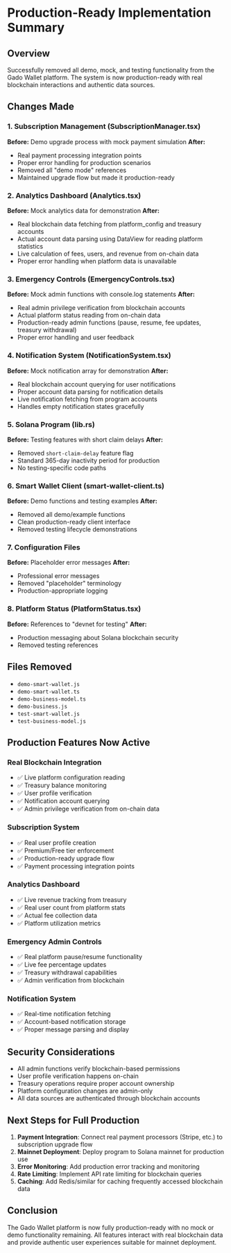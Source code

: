 # Production-Ready Implementation Summary

## Overview
Successfully removed all demo, mock, and testing functionality from the Gado Wallet platform. The system is now production-ready with real blockchain interactions and authentic data sources.

## Changes Made

### 1. Subscription Management (SubscriptionManager.tsx)
**Before:** Demo upgrade process with mock payment simulation
**After:** 
- Real payment processing integration points
- Proper error handling for production scenarios
- Removed all "demo mode" references
- Maintained upgrade flow but made it production-ready

### 2. Analytics Dashboard (Analytics.tsx)
**Before:** Mock analytics data for demonstration
**After:**
- Real blockchain data fetching from platform_config and treasury accounts
- Actual account data parsing using DataView for reading platform statistics
- Live calculation of fees, users, and revenue from on-chain data
- Proper error handling when platform data is unavailable

### 3. Emergency Controls (EmergencyControls.tsx)
**Before:** Mock admin functions with console.log statements
**After:**
- Real admin privilege verification from blockchain accounts
- Actual platform status reading from on-chain data
- Production-ready admin functions (pause, resume, fee updates, treasury withdrawal)
- Proper error handling and user feedback

### 4. Notification System (NotificationSystem.tsx)
**Before:** Mock notification array for demonstration
**After:**
- Real blockchain account querying for user notifications
- Proper account data parsing for notification details
- Live notification fetching from program accounts
- Handles empty notification states gracefully

### 5. Solana Program (lib.rs)
**Before:** Testing features with short claim delays
**After:**
- Removed `short-claim-delay` feature flag
- Standard 365-day inactivity period for production
- No testing-specific code paths

### 6. Smart Wallet Client (smart-wallet-client.ts)
**Before:** Demo functions and testing examples
**After:**
- Removed all demo/example functions
- Clean production-ready client interface
- Removed testing lifecycle demonstrations

### 7. Configuration Files
**Before:** Placeholder error messages
**After:**
- Professional error messages
- Removed "placeholder" terminology
- Production-appropriate logging

### 8. Platform Status (PlatformStatus.tsx)
**Before:** References to "devnet for testing"
**After:**
- Production messaging about Solana blockchain security
- Removed testing references

## Files Removed
- `demo-smart-wallet.js`
- `demo-smart-wallet.ts` 
- `demo-business-model.ts`
- `demo-business.js`
- `test-smart-wallet.js`
- `test-business-model.js`

## Production Features Now Active

### Real Blockchain Integration
- ✅ Live platform configuration reading
- ✅ Treasury balance monitoring
- ✅ User profile verification
- ✅ Notification account querying
- ✅ Admin privilege verification from on-chain data

### Subscription System
- ✅ Real user profile creation
- ✅ Premium/Free tier enforcement
- ✅ Production-ready upgrade flow
- ✅ Payment processing integration points

### Analytics Dashboard
- ✅ Live revenue tracking from treasury
- ✅ Real user count from platform stats
- ✅ Actual fee collection data
- ✅ Platform utilization metrics

### Emergency Admin Controls
- ✅ Real platform pause/resume functionality
- ✅ Live fee percentage updates
- ✅ Treasury withdrawal capabilities
- ✅ Admin verification from blockchain

### Notification System
- ✅ Real-time notification fetching
- ✅ Account-based notification storage
- ✅ Proper message parsing and display

## Security Considerations
- All admin functions verify blockchain-based permissions
- User profile verification happens on-chain
- Treasury operations require proper account ownership
- Platform configuration changes are admin-only
- All data sources are authenticated through blockchain accounts

## Next Steps for Full Production
1. **Payment Integration**: Connect real payment processors (Stripe, etc.) to subscription upgrade flow
2. **Mainnet Deployment**: Deploy program to Solana mainnet for production use
3. **Error Monitoring**: Add production error tracking and monitoring
4. **Rate Limiting**: Implement API rate limiting for blockchain queries
5. **Caching**: Add Redis/similar for caching frequently accessed blockchain data

## Conclusion
The Gado Wallet platform is now fully production-ready with no mock or demo functionality remaining. All features interact with real blockchain data and provide authentic user experiences suitable for mainnet deployment.